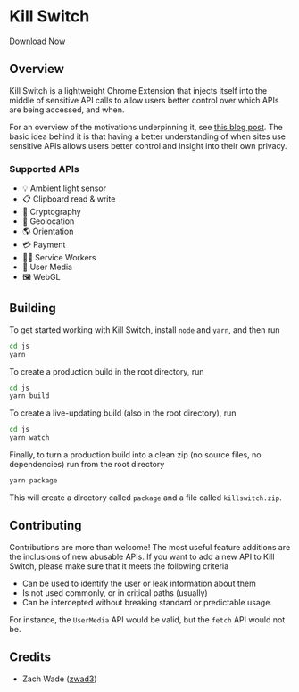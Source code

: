 # Kill Switch

[Download Now](https://chrome.google.com/webstore/detail/killswitch/jfhaankhjbofagjdnlkjjppjooefegek)

## Overview

Kill Switch is a lightweight Chrome Extension that injects itself into the middle of sensitive API calls to allow users better control over which APIs are being accessed, and when.

For an overview of the motivations underpinning it, see [this blog post](https://dttw.tech/posts/B182t4M6d). The basic idea behind it is that having a better understanding of when sites use sensitive APIs allows users better control and insight into their own privacy.

### Supported APIs

- 💡 Ambient light sensor
- 📋 Clipboard read & write
- 🧮 Cryptography
- 📍 Geolocation
- 🌎 Orientation
- 💳 Payment
- 🧑‍🏭 Service Workers
- 📸 User Media
- 🖼️ WebGL

## Building

To get started working with Kill Switch, install `node` and `yarn`, and then run

```bash
cd js
yarn
```

To create a production build in the root directory, run

```bash
cd js
yarn build
```

To create a live-updating build (also in the root directory), run

```bash
cd js
yarn watch
```

Finally, to turn a production build into a clean zip (no source files, no dependencies) run from the root directory

```bash
yarn package
```

This will create a directory called `package` and a file called `killswitch.zip`.

## Contributing

Contributions are more than welcome! The most useful feature additions are the inclusions of new abusable APIs. If you want to add a new API to Kill Switch, please make sure that it meets the following criteria

- Can be used to identify the user or leak information about them
- Is not used commonly, or in critical paths (usually)
- Can be intercepted without breaking standard or predictable usage.

For instance, the `UserMedia` API would be valid, but the `fetch` API would not be.

## Credits

- Zach Wade ([zwad3](https://twitter.com/zwad3))
